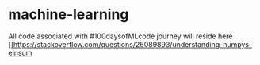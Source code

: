 # machine-learning
All code associated with #100daysofMLcode journey  will reside here
[]https://stackoverflow.com/questions/26089893/understanding-numpys-einsum
